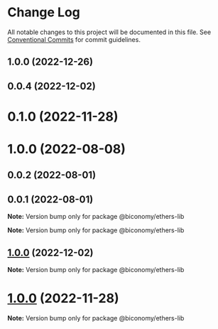 # Change Log

All notable changes to this project will be documented in this file.
See [Conventional Commits](https://conventionalcommits.org) for commit guidelines.

## 1.0.0 (2022-12-26)

## 0.0.4 (2022-12-02)

# 0.1.0 (2022-11-28)

# 1.0.0 (2022-08-08)

## 0.0.2 (2022-08-01)

## 0.0.1 (2022-08-01)

**Note:** Version bump only for package @biconomy/ethers-lib

**Note:** Version bump only for package @biconomy/ethers-lib

## [1.0.0](https://github.com/bcnmy/biconomy-client-sdk/compare/v0.1.0...v0.0.4) (2022-12-02)

**Note:** Version bump only for package @biconomy/ethers-lib

# [1.0.0](https://github.com/bcnmy/biconomy-client-sdk/compare/v1.0.0...v0.1.0) (2022-11-28)

**Note:** Version bump only for package @biconomy/ethers-lib
